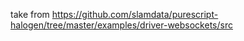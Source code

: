 take from https://github.com/slamdata/purescript-halogen/tree/master/examples/driver-websockets/src
